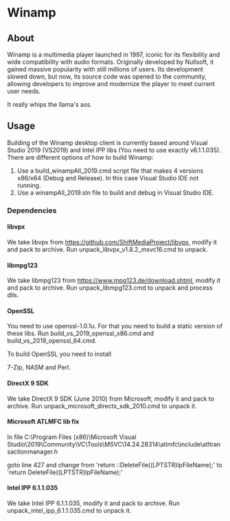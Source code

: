 # Winamp

## About

Winamp is a multimedia player launched in 1997, iconic for its flexibility and wide compatibility with audio formats. Originally developed by Nullsoft, it gained massive popularity with still millions of users. Its development slowed down, but now, its source code was opened to the community, allowing developers to improve and modernize the player to meet current user needs.

It really whips the llama's ass.

## Usage

Building of the Winamp desktop client is currently based around Visual Studio 2019 (VS2019) and Intel IPP libs (You need to use exactly v6.1.1.035).
There are different options of how to build Winamp:

1. Use a build_winampAll_2019.cmd script file that makes 4 versions x86/x64 (Debug and Release). In this case Visual Studio IDE not running.
2. Use a winampAll_2019.sln file to build and debug in Visual Studio IDE.

### Dependencies

#### libvpx
We take libvpx from https://github.com/ShiftMediaProject/libvpx, modify it and pack to archive.
Run unpack_libvpx_v1.8.2_msvc16.cmd to unpack.

#### libmpg123
We take libmpg123 from https://www.mpg123.de/download.shtml, modify it and pack to archive.
Run unpack_libmpg123.cmd to unpack and process dlls.

#### OpenSSL
You need to use openssl-1.0.1u. For that you need to build a static version of these libs.
Run build_vs_2019_openssl_x86.cmd and build_vs_2019_openssl_64.cmd.

To build OpenSSL you need to install

7-Zip, NASM and Perl.

#### DirectX 9 SDK 
We take DirectX 9 SDK (June 2010) from Microsoft, modify it and pack to archive.
Run unpack_microsoft_directx_sdk_2010.cmd to unpack it.

#### Microsoft ATLMFC lib fix
In file C:\Program Files (x86)\Microsoft Visual Studio\2019\Community\VC\Tools\MSVC\14.24.28314\atlmfc\include\atltransactionmanager.h

goto line 427 and change from 'return ::DeleteFile((LPTSTR)lpFileName);' to 'return DeleteFile((LPTSTR)lpFileName);'

#### Intel IPP 6.1.1.035
We take Intel IPP 6.1.1.035, modify it and pack to archive.
Run unpack_intel_ipp_6.1.1.035.cmd to unpack it.
